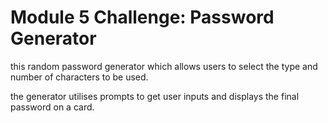 # Module 5 Challenge: Password Generator

this random password generator which allows users to select the type and number of characters to be used.

the generator utilises prompts to get user inputs and displays the final password on a card.